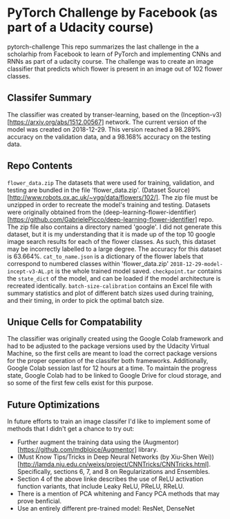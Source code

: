 
# PyTorch Challenge by Facebook (as part of a Udacity course)
pytorch-challenge
This repo summarizes the last challenge in the a scholarhip from Facebook to learn of PyTorch and implementing CNNs and RNNs as part of a udacity course.
The challenge was to create an image classifier that predicts which flower is present in an image out of 102 flower classes.

## Classifer Summary
The classifier was created by transer-learning, based on the (Inception-v3)[https://arxiv.org/abs/1512.00567] network.
The current version of the model was created on 2018-12-29.
This version reached a 98.289% accuracy on the validation data, and a 98.168% accuracy on the testing data.

## Repo Contents
`flower_data.zip` The datasets that were used for training, validation, and testing are bundled in the file 'flower_data.zip'. (Dataset Source)[http://www.robots.ox.ac.uk/~vgg/data/flowers/102/]. 
The zip file must be unzipped in order to recreate the model's training and testing. 
Datasets were originally obtained from the (deep-learning-flower-identifier)[https://github.com/GabrielePicco/deep-learning-flower-identifier] repo.
The zip file also contains a directory named 'google'.  I did not generate this dataset, but it is my understanding that it is made up of the top 10 google image search results for each of the flower classes. 
As such, this dataset may be incorrectly labelled to a large degree.  The accuracy for this dataset is 63.664%.
`cat_to_name.json` is a dictionary of the flower labels that correspond to numbered classes within 'flower_data.zip'
`2018-12-29-model-incept-v3-AL.pt` is the whole trained model saved.
`checkpoint.tar` contains the `state_dict` of the model, and can be loaded if the model architecture is recreated identically.
`batch-size-calibration` contains an Excel file with summary statistics and plot of different batch sizes used during training, and their timing, in order to pick the optimal batch size.

## Unique Cells for Compatability
The classifier was originally created using the Google Colab framework and had to be adjusted to the package versions used by the Udacity Virtual Machine, so the first cells are meant to load the correct package versions for the proper operation of the classifer both frameworks.
Additionally, Google Colab session last for 12 hours at a time. To maintain the progress state, Google Colab had to be linked to Google Drive for cloud storage, and so some of the first few cells exist for this purpose.

## Future Optimizations
In future efforts to train an image classifer I'd like to implement some of methods that I didn't get a chance to try out:
- Further augment the training data using the (Augmentor)[https://github.com/mdbloice/Augmentor] library.
- (Must Know Tips/Tricks in Deep Neural Networks (by Xiu-Shen Wei))[http://lamda.nju.edu.cn/weixs/project/CNNTricks/CNNTricks.html]. Specifically, sections 6, 7, and 8 on Regularizations and Ensembles.
- Section 4 of the above linke describes the use of ReLU activation function variants, that include Leaky ReLU, PReLU, RReLU.
- There is a mention of PCA whitening and Fancy PCA methods that may prove benficial.
- Use an entirely different pre-trained model: ResNet, DenseNet